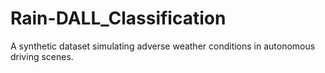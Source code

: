 # Rain-DALL_Classification
A synthetic dataset simulating adverse weather conditions in autonomous driving scenes.
